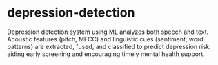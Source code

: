 # depression-detection
Depression detection system using ML analyzes both speech and text. Acoustic features (pitch, MFCC) and linguistic cues (sentiment, word patterns) are extracted, fused, and classified to predict depression risk, aiding early screening and encouraging timely mental health support.
